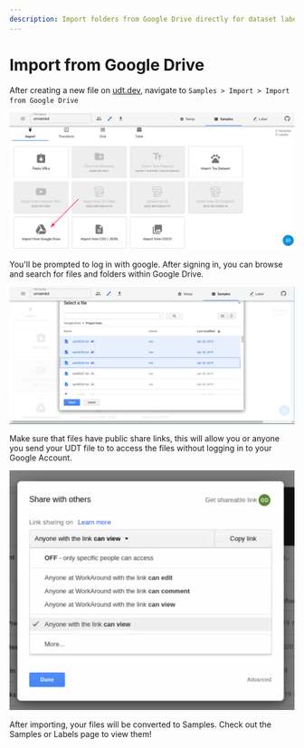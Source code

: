 ```yaml
---
description: Import folders from Google Drive directly for dataset labeling and annotation
---
```


# Import from Google Drive

After creating a new file on [udt.dev](https://udt.dev), navigate to `Samples > Import > Import from Google Drive`

![](../.gitbook/assets/image%20%2829%29.png)

You'll be prompted to log in with google. After signing in, you can browse and search for files and folders within Google Drive.

![You can select and search for any data within Google Drive](../.gitbook/assets/image%20%2830%29.png)

Make sure that files have public share links, this will allow you or anyone you send your UDT file to to access the files without logging in to your Google Account.

![Every file should have permissions set as viewable to anyone with link!](../.gitbook/assets/image%20%2828%29.png)

After importing, your files will be converted to Samples. Check out the Samples or Labels page to view them!


